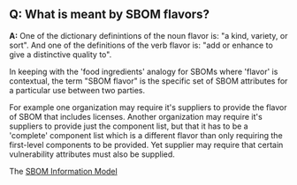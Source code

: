 ## **Q: What is meant by SBOM flavors?**
**A:** 
One of the dictionary definintions 
of the noun flavor is:
"a kind, variety, or sort".
And one of the definitions of the verb flavor is:
"add or enhance to give a distinctive quality to".

In keeping with the 'food ingredients' analogy for SBOMs
where 'flavor' is contextual,
the term "SBOM flavor" is the specific set of SBOM attributes for a particular use between two parties.

For example one organization may require it's suppliers 
to provide the flavor of SBOM that includes licenses.
Another organization may require it's suppliers
to provide just the component list, 
but that it has to be a 'complete' component list
which is a different flavor than only requiring
the first-level components to be provided.
Yet supplier may require that certain vulnerability attributes must also be supplied.

The [SBOM Information Model](tbd)